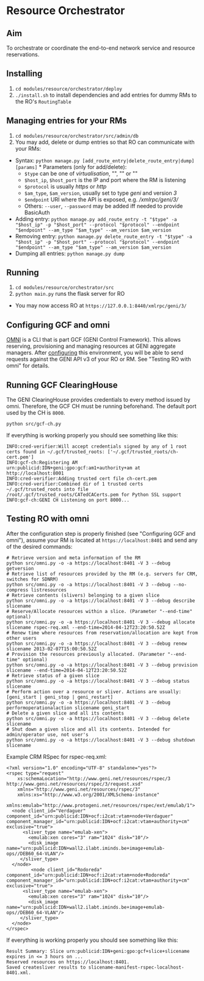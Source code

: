 Resource Orchestrator
=====================

Aim
---
To orchestrate or coordinate the end-to-end network service and resource reservations.

Installing
----------
1. ``cd modules/resource/orchestrator/deploy``
1. ``./install.sh`` to install dependencies and add entries for dummy RMs to the RO's ``RoutingTable``

Managing entries for your RMs
-----------------------------
1. ``cd modules/resource/orchestrator/src/admin/db``
1. You may add, delete or dump entries so that RO can communicate with your RMs:
  *  Syntax: ``python manage.py [add_route_entry|delete_route_entry|dump] [params]``
    * Parameters (only for add/delete):
      * ``$type`` can be one of _virtualisation_, "", "" or ""
      * ``$host_ip``, ``$host_port`` is the IP and port where the RM is listening
      * ``$protocol`` is usually _https_ or _http_
      * ``$am_type``, ``$am_version``, usually set to type _geni_ and version _3_
      * ``$endpoint`` URI where the API is exposed, e.g. _/xmlrpc/geni/3/_
      * Others: ``--user``, ``--password`` may be added iff needed to provide BasicAuth
  *  Adding entry: ``python manage.py add_route_entry -t "$type" -a "$host_ip" -p "$host_port" --protocol "$protocol" --endpoint "$endpoint" --am_type "$am_type" --am_version $am_version``
  * Removing entry: ``python manage.py delete_route_entry -t "$type" -a "$host_ip" -p "$host_port" --protocol "$protocol" --endpoint "$endpoint" --am_type "$am_type" --am_version $am_version``
  *  Dumping all entries: ``python manage.py dump``

Running
-------
1. ``cd modules/resource/orchestrator/src``
1. ``python main.py`` runs the flask server for RO
  * You may now access RO at ``https://127.0.0.1:8440/xmlrpc/geni/3/``

Configuring GCF and omni
------------------------
[OMNI](http://trac.gpolab.bbn.com/gcf/wiki/Omni) is a CLI that is part GCF (GENI Control Framework). This allows reserving, provisioning and managing resources at GENI aggregate managers. After [configuring](http://trac.gpolab.bbn.com/gcf/wiki/OmniConfigure/Manual) this environment, you will be able to send requests against the GENI API v3 of your RO or RM. See "Testing RO with omni" for details.

Running GCF ClearingHouse
-------------------------
The GENI ClearingHouse provides credentials to every method issued by omni. Therefore, the GCF CH must be running beforehand. The default port used by the CH is ``8000``.

```
python src/gcf-ch.py
```

If everything is working properly you should see something like this:

```
INFO:cred-verifier:Will accept credentials signed by any of 1 root certs found in ~/.gcf/trusted_roots: ['~/.gcf/trusted_roots/ch-cert.pem']
INFO:gcf-ch:Registering AM urn:publicid:IDN+geni:gpo:gcf:am1+authority+am at http://localhost:8001
INFO:cred-verifier:Adding trusted cert file ch-cert.pem
INFO:cred-verifier:Combined dir of 1 trusted certs ~/.gcf/trusted_roots into file /root/.gcf/trusted_roots/CATedCACerts.pem for Python SSL support
INFO:gcf-ch:GENI CH Listening on port 8000...
```

Testing RO with omni
--------------------
After the configuration step is properly finished (see "Configuring GCF and omni"), assume your RM is located at ``https://localhost:8401`` and send any of the desired commands:

```
# Retrieve version and meta information of the RM
python src/omni.py -o -a https://localhost:8401 -V 3 --debug getversion
# Retrieve list of resources provided by the RM (e.g. servers for CRM, switches for SDNRM)
python src/omni.py -o -a https://localhost:8401 -V 3 --debug --no-compress listresources
# Retrieve contents (slivers) belonging to a given slice
python src/omni.py -o -a https://localhost:8401 -V 3 --debug describe slicename
# Reserve/Allocate resources within a slice. (Parameter "--end-time" optional)
python src/omni.py -o -a https://localhost:8401 -V 3 --debug allocate slicename rspec-req.xml --end-time=2014-04-12T23:20:50.52Z
# Renew time where resources from reservation/allocation are kept from other users
python src/omni.py -o -a https://localhost:8401 -V 3 --debug renew slicename 2013-02-07T15:00:50.52Z
# Provision the resources previously allocated. (Parameter "--end-time" optional)
python src/omni.py -o -a https://localhost:8401 -V 3 --debug provision slicename --end-time=2014-04-12T23:20:50.52Z
# Retrieve status of a given slice
python src/omni.py -o -a https://localhost:8401 -V 3 --debug status slicename
# Perform action over a resource or sliver. Actions are usually: [geni_start | geni_stop | geni_restart]
python src/omni.py -o -a https://localhost:8401 -V 3 --debug performoperationalaction slicename geni_start
# Delete a given slice and all its contents
python src/omni.py -o -a https://localhost:8401 -V 3 --debug delete slicename
# Shut down a given slice and all its contents. Intended for admin/operator use, not user's
python src/omni.py -o -a https://localhost:8401 -V 3 --debug shutdown slicename
```

Example CRM RSpec for rspec-req.xml:
```
<?xml version="1.0" encoding="UTF-8" standalone="yes"?>
<rspec type="request"
    xs:schemaLocation="http://www.geni.net/resources/rspec/3 http://www.geni.net/resources/rspec/3/request.xsd"
    xmlns="http://www.geni.net/resources/rspec/3"
    xmlns:xs="http://www.w3.org/2001/XMLSchema-instance"
    xmlns:emulab="http://www.protogeni.net/resources/rspec/ext/emulab/1">
  <node client_id="Verdaguer" component_id="urn:publicid:IDN+ocf:i2cat:vtam+node+Verdaguer" component_manager_id="urn:publicid:IDN+ocf:i2cat:vtam+authority+cm" exclusive="true">
      <sliver_type name="emulab-xen">
        <emulab:xen cores="3" ram="1024" disk="10"/>
        <disk_image name="urn:publicid:IDN+wall2.ilabt.iminds.be+image+emulab-ops//DEB60_64-VLAN"/>
     </sliver_type>
  </node>
         <node client_id="Rodoreda" component_id="urn:publicid:IDN+ocf:i2cat:vtam+node+Rodoreda" component_manager_id="urn:publicid:IDN+ocf:i2cat:vtam+authority+cm" exclusive="true">
      <sliver_type name="emulab-xen">
        <emulab:xen cores="3" ram="1024" disk="10"/>
        <disk_image name="urn:publicid:IDN+wall2.ilabt.iminds.be+image+emulab-ops//DEB60_64-VLAN"/>
     </sliver_type>
  </node>
</rspec>
```

If everything is working properly you should see something like this:

```
Result Summary: Slice urn:publicid:IDN+geni:gpo:gcf+slice+slicename expires in <= 3 hours on ...
Reserved resources on https://localhost:8401.
Saved createsliver results to slicename-manifest-rspec-localhost-8401.xml.
```
